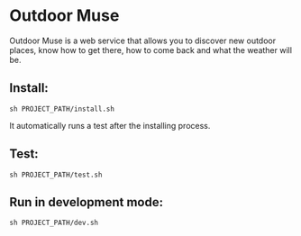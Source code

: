 # Outdoor Muse

Outdoor Muse is a web service that allows you to discover new outdoor places, know how to get there, how to come back and what the weather will be.

## Install:

```shell
sh PROJECT_PATH/install.sh
```

It automatically runs a test after the installing process.

## Test:

```shell
sh PROJECT_PATH/test.sh
```

## Run in development mode:

```shell
sh PROJECT_PATH/dev.sh
```
